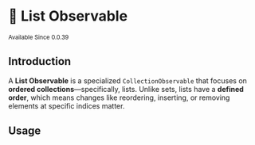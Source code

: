# 🔗 List Observable

<sup>
Available Since 0.0.39
</sup>

## Introduction
A **List Observable** is a specialized `CollectionObservable` that focuses on **ordered collections**—specifically,
lists. Unlike sets, lists have a **defined order**, which means changes like reordering, inserting, or removing elements at specific indices matter.

## Usage
<code-block lang="java" src="common/CodeSnippets.java" include-symbol="simpleList"/>

<code-block lang="java" src="common/CodeSnippets.java" include-symbol="listOrderAndMapped"/>

